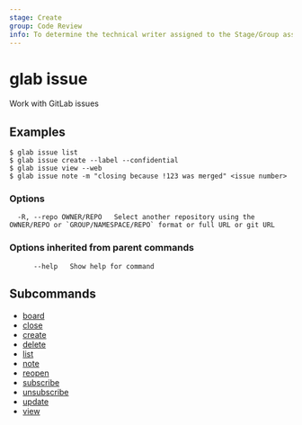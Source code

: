 ```yaml
---
stage: Create
group: Code Review
info: To determine the technical writer assigned to the Stage/Group associated with this page, see https://about.gitlab.com/handbook/product/ux/technical-writing/#assignments
---
```


<!--
This documentation is auto generated by a script.
Please do not edit this file directly, check cmd/gen-docs/docs.go.
-->

# glab issue

Work with GitLab issues

## Examples

```plaintext
$ glab issue list
$ glab issue create --label --confidential
$ glab issue view --web
$ glab issue note -m "closing because !123 was merged" <issue number>

```

### Options

```plaintext
  -R, --repo OWNER/REPO   Select another repository using the OWNER/REPO or `GROUP/NAMESPACE/REPO` format or full URL or git URL
```

### Options inherited from parent commands

```plaintext
      --help   Show help for command
```

## Subcommands

- [board](board.md)
- [close](close.md)
- [create](create.md)
- [delete](delete.md)
- [list](list.md)
- [note](note.md)
- [reopen](reopen.md)
- [subscribe](subscribe.md)
- [unsubscribe](unsubscribe.md)
- [update](update.md)
- [view](view.md)


